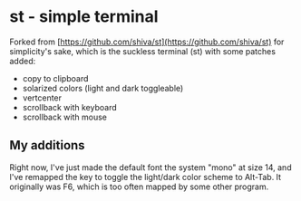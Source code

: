 # st - simple terminal

Forked from [https://github.com/shiva/st](https://github.com/shiva/st) for simplicity's sake, which is the suckless terminal (st) with some patches added:

+ copy to clipboard
+ solarized colors (light and dark toggleable)
+ vertcenter
+ scrollback with keyboard
+ scrollback with mouse

## My additions

Right now, I've just made the default font the system "mono" at size 14, and I've remapped the key to toggle the light/dark color scheme to Alt-Tab. It originally was F6, which is too often mapped by some other program.
